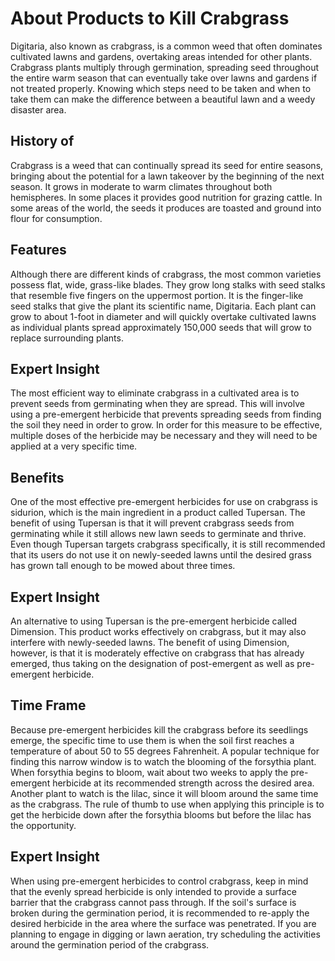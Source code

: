 # About Products to Kill Crabgrass

Digitaria, also known as crabgrass, is a common weed that often dominates cultivated lawns and gardens, overtaking areas intended for other plants. Crabgrass plants multiply through germination, spreading seed throughout the entire warm season that can eventually take over lawns and gardens if not treated properly. Knowing which steps need to be taken and when to take them can make the difference between a beautiful lawn and a weedy disaster area.

## History of

Crabgrass is a weed that can continually spread its seed for entire seasons, bringing about the potential for a lawn takeover by the beginning of the next season. It grows in moderate to warm climates throughout both hemispheres. In some places it provides good nutrition for grazing cattle. In some areas of the world, the seeds it produces are toasted and ground into flour for consumption.

## Features

Although there are different kinds of crabgrass, the most common varieties possess flat, wide, grass-like blades. They grow long stalks with seed stalks that resemble five fingers on the uppermost portion. It is the finger-like seed stalks that give the plant its scientific name, Digitaria. Each plant can grow to about 1-foot in diameter and will quickly overtake cultivated lawns as individual plants spread approximately 150,000 seeds that will grow to replace surrounding plants.

## Expert Insight

The most efficient way to eliminate crabgrass in a cultivated area is to prevent seeds from germinating when they are spread. This will involve using a pre-emergent herbicide that prevents spreading seeds from finding the soil they need in order to grow. In order for this measure to be effective, multiple doses of the herbicide may be necessary and they will need to be applied at a very specific time.

## Benefits

One of the most effective pre-emergent herbicides for use on crabgrass is sidurion, which is the main ingredient in a product called Tupersan. The benefit of using Tupersan is that it will prevent crabgrass seeds from germinating while it still allows new lawn seeds to germinate and thrive. Even though Tupersan targets crabgrass specifically, it is still recommended that its users do not use it on newly-seeded lawns until the desired grass has grown tall enough to be mowed about three times.

## Expert Insight

An alternative to using Tupersan is the pre-emergent herbicide called Dimension. This product works effectively on crabgrass, but it may also interfere with newly-seeded lawns. The benefit of using Dimension, however, is that it is moderately effective on crabgrass that has already emerged, thus taking on the designation of post-emergent as well as pre-emergent herbicide.

## Time Frame

Because pre-emergent herbicides kill the crabgrass before its seedlings emerge, the specific time to use them is when the soil first reaches a temperature of about 50 to 55 degrees Fahrenheit. A popular technique for finding this narrow window is to watch the blooming of the forsythia plant. When forsythia begins to bloom, wait about two weeks to apply the pre-emergent herbicide at its recommended strength across the desired area. Another plant to watch is the lilac, since it will bloom around the same time as the crabgrass. The rule of thumb to use when applying this principle is to get the herbicide down after the forsythia blooms but before the lilac has the opportunity.

## Expert Insight

When using pre-emergent herbicides to control crabgrass, keep in mind that the evenly spread herbicide is only intended to provide a surface barrier that the crabgrass cannot pass through. If the soil's surface is broken during the germination period, it is recommended to re-apply the desired herbicide in the area where the surface was penetrated. If you are planning to engage in digging or lawn aeration, try scheduling the activities around the germination period of the crabgrass.


